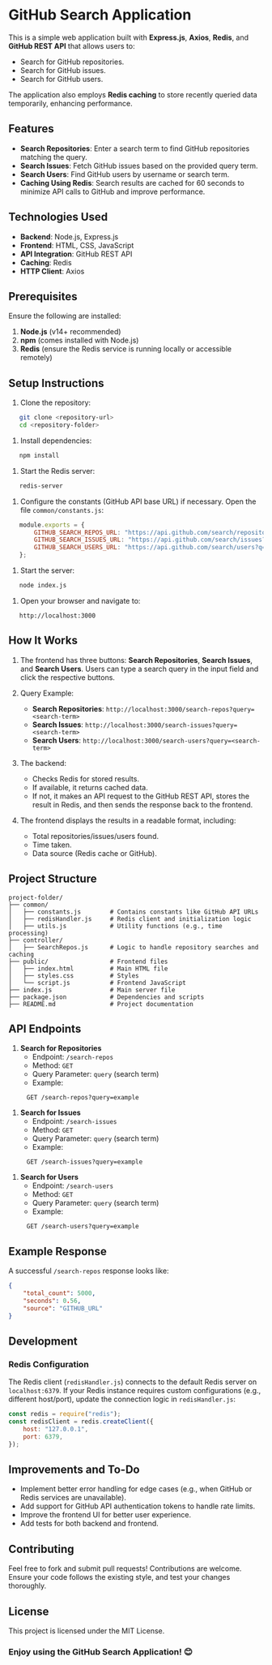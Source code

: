 # GitHub Search Application
This is a simple web application built with **Express.js**, **Axios**, **Redis**, and **GitHub REST API** that allows users to:
- Search for GitHub repositories.
- Search for GitHub issues.
- Search for GitHub users.

The application also employs **Redis caching** to store recently queried data temporarily, enhancing performance.
## Features
- **Search Repositories**: Enter a search term to find GitHub repositories matching the query.
- **Search Issues**: Fetch GitHub issues based on the provided query term.
- **Search Users**: Find GitHub users by username or search term.
- **Caching Using Redis**: Search results are cached for 60 seconds to minimize API calls to GitHub and improve performance.

## Technologies Used
- **Backend**: Node.js, Express.js
- **Frontend**: HTML, CSS, JavaScript
- **API Integration**: GitHub REST API
- **Caching**: Redis
- **HTTP Client**: Axios

## Prerequisites
Ensure the following are installed:
1. **Node.js** (v14+ recommended)
2. **npm** (comes installed with Node.js)
3. **Redis** (ensure the Redis service is running locally or accessible remotely)

## Setup Instructions
1. Clone the repository:
``` bash
   git clone <repository-url>
   cd <repository-folder>
```
1. Install dependencies:
``` bash
   npm install
```
1. Start the Redis server:
``` bash
   redis-server
```
1. Configure the constants (GitHub API base URL) if necessary. Open the file `common/constants.js`:
``` javascript
   module.exports = {
       GITHUB_SEARCH_REPOS_URL: "https://api.github.com/search/repositories?q=",
       GITHUB_SEARCH_ISSUES_URL: "https://api.github.com/search/issues?q=",
       GITHUB_SEARCH_USERS_URL: "https://api.github.com/search/users?q=",
   };
```
1. Start the server:
``` bash
   node index.js
```
1. Open your browser and navigate to:
``` 
   http://localhost:3000
```
## How It Works
1. The frontend has three buttons: **Search Repositories**, **Search Issues**, and **Search Users**. Users can type a search query in the input field and click the respective buttons.
2. Query Example:
    - **Search Repositories**: `http://localhost:3000/search-repos?query=<search-term>`
    - **Search Issues**: `http://localhost:3000/search-issues?query=<search-term>`
    - **Search Users**: `http://localhost:3000/search-users?query=<search-term>`

3. The backend:
    - Checks Redis for stored results.
    - If available, it returns cached data.
    - If not, it makes an API request to the GitHub REST API, stores the result in Redis, and then sends the response back to the frontend.

4. The frontend displays the results in a readable format, including:
    - Total repositories/issues/users found.
    - Time taken.
    - Data source (Redis cache or GitHub).

## Project Structure
``` plaintext
project-folder/
├── common/
│   ├── constants.js        # Contains constants like GitHub API URLs
│   ├── redisHandler.js     # Redis client and initialization logic
│   ├── utils.js            # Utility functions (e.g., time processing)
├── controller/
│   ├── SearchRepos.js      # Logic to handle repository searches and caching
├── public/                 # Frontend files
│   ├── index.html          # Main HTML file
│   ├── styles.css          # Styles
│   └── script.js           # Frontend JavaScript
├── index.js                # Main server file
├── package.json            # Dependencies and scripts
├── README.md               # Project documentation
```
## API Endpoints
1. **Search for Repositories**
    - Endpoint: `/search-repos`
    - Method: `GET`
    - Query Parameter: `query` (search term)
    - Example:
``` 
     GET /search-repos?query=example
```
1. **Search for Issues**
    - Endpoint: `/search-issues`
    - Method: `GET`
    - Query Parameter: `query` (search term)
    - Example:
``` 
     GET /search-issues?query=example
```
1. **Search for Users**
    - Endpoint: `/search-users`
    - Method: `GET`
    - Query Parameter: `query` (search term)
    - Example:
``` 
     GET /search-users?query=example
```
## Example Response
A successful `/search-repos` response looks like:
``` json
{
    "total_count": 5000,
    "seconds": 0.56,
    "source": "GITHUB_URL"
}
```
## Development
### Redis Configuration
The Redis client (`redisHandler.js`) connects to the default Redis server on `localhost:6379`. If your Redis instance requires custom configurations (e.g., different host/port), update the connection logic in `redisHandler.js`:
``` javascript
const redis = require("redis");
const redisClient = redis.createClient({
    host: "127.0.0.1",
    port: 6379,
});
```
## Improvements and To-Do
- Implement better error handling for edge cases (e.g., when GitHub or Redis services are unavailable).
- Add support for GitHub API authentication tokens to handle rate limits.
- Improve the frontend UI for better user experience.
- Add tests for both backend and frontend.

## Contributing
Feel free to fork and submit pull requests! Contributions are welcome. Ensure your code follows the existing style, and test your changes thoroughly.
## License
This project is licensed under the MIT License.
### Enjoy using the GitHub Search Application! 😊
